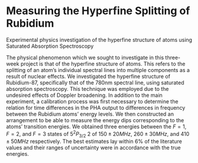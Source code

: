 # Measuring the Hyperfine Splitting of Rubidium
Experimental physics investigation of the hyperfine structure of atoms using Saturated Absorption Spectroscopy

The physical phenomenon which we sought to investigate in this three-week project is that of
the hyperfine structure of atoms. This refers to the splitting of an atom’s individual spectral lines
into multiple components as a result of nuclear effects. We investigated the hyperfine structure of
Rubidium-87, specifically that of the 780nm spectral line, using saturated absorption spectroscopy.
This technique was employed due to the undesired effects of Doppler broadening. In addition to
the main experiment, a calibration process was first necessary to determine the relation for time
differences in the PHA output to differences in frequency between the Rubidium atoms’ energy
levels. We then constructed an arrangement to be able to measure the energy dips corresponding
to the atoms’ transition energies. We obtained three energies between the $F = 1$, $F = 2$, and $F = 3$
states of $5^2P_{3/2}$
2
of $150 ± 20MHz$, $260 ± 30MHz$, and $410 ± 50MHz$ respectively. The best estimates
lay within $6\%$ of the literature values and their ranges of uncertainty were in accordance with the
true energies.

